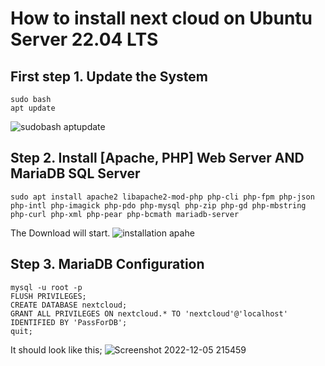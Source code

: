 # How to install next cloud on Ubuntu Server 22.04 LTS
## First step 1. Update the System

```
sudo bash
apt update
```
![sudobash aptupdate](https://user-images.githubusercontent.com/94937145/205809580-566aa8d9-9f68-4619-8028-e70d1bec9a8e.png)

## Step 2.  Install [Apache, PHP] Web Server AND MariaDB SQL Server

```
sudo apt install apache2 libapache2-mod-php php-cli php-fpm php-json php-intl php-imagick php-pdo php-mysql php-zip php-gd php-mbstring php-curl php-xml php-pear php-bcmath mariadb-server
```
The Download will start.
![installation apahe ](https://user-images.githubusercontent.com/94937145/205810142-e95b3076-0682-48f8-8ef9-a6dd9b990aff.png)

## Step 3. MariaDB Configuration
```
mysql -u root -p
FLUSH PRIVILEGES;
CREATE DATABASE nextcloud;
GRANT ALL PRIVILEGES ON nextcloud.* TO 'nextcloud'@'localhost' IDENTIFIED BY 'PassForDB';
quit;
```
It should look like this;
![Screenshot 2022-12-05 215459](https://user-images.githubusercontent.com/94937145/205810715-bb18a5b8-5fad-4ec7-9c9e-6545d80b1cb7.png)
